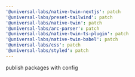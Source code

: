 ```yaml
---
'@universal-labs/native-twin-nextjs': patch
'@universal-labs/preset-tailwind': patch
'@universal-labs/native-twin': patch
'@universal-labs/arc-parser': patch
'@universal-labs/native-twin-ts-plugin': patch
'@universal-labs/native-twin-babel': patch
'@universal-labs/css': patch
'@universal-labs/styled': patch
---
```


publish packages with config
